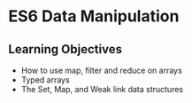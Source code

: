 # ES6 Data Manipulation
## Learning Objectives
- How to use map, filter and reduce on arrays
- Typed arrays
- The Set, Map, and Weak link data structures
